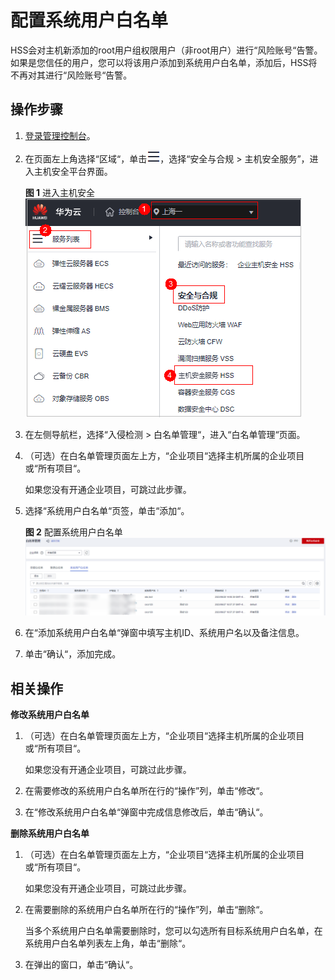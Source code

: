 # 配置系统用户白名单<a name="hss_01_0496"></a>

HSS会对主机新添加的root用户组权限用户（非root用户）进行“风险账号“告警。如果是您信任的用户，您可以将该用户添加到系统用户白名单，添加后，HSS将不再对其进行“风险账号“告警。

## 操作步骤<a name="section867164615318"></a>

1.  [登录管理控制台](https://console.huaweicloud.com/?locale=zh-cn)。
2.  在页面左上角选择“区域“，单击![](figures/zh-cn_image_0000001517317834.png)，选择“安全与合规 \> 主机安全服务”，进入主机安全平台界面。

    **图 1**  进入主机安全<a name="hss_01_0234_fig1855613765114"></a>  
    ![](figures/进入主机安全.png "进入主机安全")

3.  在左侧导航栏，选择“入侵检测  \>  白名单管理“，进入“白名单管理“页面。
4.  （可选）在白名单管理页面左上方，“企业项目“选择主机所属的企业项目或“所有项目“。

    如果您没有开通企业项目，可跳过此步骤。

5.  选择“系统用户白名单“页签，单击“添加“。

    **图 2**  配置系统用户白名单<a name="fig127791961660"></a>  
    ![](figures/配置系统用户白名单.png "配置系统用户白名单")

6.  在“添加系统用户白名单“弹窗中填写主机ID、系统用户名以及备注信息。
7.  单击“确认“，添加完成。

## 相关操作<a name="section073213181111"></a>

**修改系统用户白名单**

1.  （可选）在白名单管理页面左上方，“企业项目“选择主机所属的企业项目或“所有项目“。

    如果您没有开通企业项目，可跳过此步骤。

2.  在需要修改的系统用户白名单所在行的“操作”列，单击“修改“。
3.  在“修改系统用户白名单“弹窗中完成信息修改后，单击“确认“。

**删除系统用户白名单**

1.  （可选）在白名单管理页面左上方，“企业项目“选择主机所属的企业项目或“所有项目“。

    如果您没有开通企业项目，可跳过此步骤。

2.  在需要删除的系统用户白名单所在行的“操作”列，单击“删除“。

    当多个系统用户白名单需要删除时，您可以勾选所有目标系统用户白名单，在系统用户白名单列表左上角，单击“删除“。

3.  在弹出的窗口，单击“确认“。

